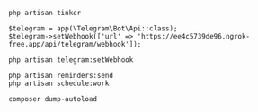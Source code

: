 ```shell
php artisan tinker

$telegram = app(\Telegram\Bot\Api::class);
$telegram->setWebhook(['url' => 'https://ee4c5739de96.ngrok-free.app/api/telegram/webhook']);
```

```shell
php artisan telegram:setWebhook
```

```shell
php artisan reminders:send
php artisan schedule:work
```

```shell
composer dump-autoload
```
